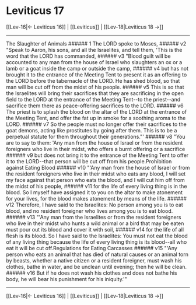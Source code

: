 # Leviticus 17

[[Lev-16|← Leviticus 16]] | [[Leviticus]] | [[Lev-18|Leviticus 18 →]]
***

The Slaughter of Animals ###### 1 The LORD spoke to Moses, ###### v2 "Speak to Aaron, his sons, and all the Israelites, and tell them, 'This is the word that the LORD has commanded, ###### v3 "Blood guilt will be accounted to any man from the house of Israel who slaughters an ox or a lamb or a goat inside the camp or outside the camp, ###### v4 but has not brought it to the entrance of the Meeting Tent to present it as an offering to the LORD before the tabernacle of the LORD. He has shed blood, so that man will be cut off from the midst of his people. ###### v5 This is so that the Israelites will bring their sacrifices that they are sacrificing in the open field to the LORD at the entrance of the Meeting Tent--to the priest--and sacrifice them there as peace-offering sacrifices to the LORD. ###### v6 The priest is to splash the blood on the altar of the LORD at the entrance of the Meeting Tent, and offer the fat up in smoke for a soothing aroma to the LORD. ###### v7 So the people must no longer offer their sacrifices to the goat demons, acting like prostitutes by going after them. This is to be a perpetual statute for them throughout their generations."' ###### v8 "You are to say to them: 'Any man from the house of Israel or from the resident foreigners who live in their midst, who offers a burnt offering or a sacrifice ###### v9 but does not bring it to the entrance of the Meeting Tent to offer it to the LORD--that person will be cut off from his people.Prohibition against Eating Blood ###### v10 "'Any man from the house of Israel or from the resident foreigners who live in their midst who eats any blood, I will set my face against that person who eats the blood, and I will cut him off from the midst of his people, ###### v11 for the life of every living thing is in the blood. So I myself have assigned it to you on the altar to make atonement for your lives, for the blood makes atonement by means of the life. ###### v12 Therefore, I have said to the Israelites: No person among you is to eat blood, and no resident foreigner who lives among you is to eat blood. ###### v13 "'Any man from the Israelites or from the resident foreigners who live in their midst who hunts a wild animal or a bird that may be eaten must pour out its blood and cover it with soil, ###### v14 for the life of all flesh is its blood. So I have said to the Israelites: You must not eat the blood of any living thing because the life of every living thing is its blood--all who eat it will be cut off.Regulations for Eating Carcasses ###### v15 "'Any person who eats an animal that has died of natural causes or an animal torn by beasts, whether a native citizen or a resident foreigner, must wash his clothes, bathe in water, and be unclean until evening; then he will be clean. ###### v16 But if he does not wash his clothes and does not bathe his body, he will bear his punishment for his iniquity.'"

***
[[Lev-16|← Leviticus 16]] | [[Leviticus]] | [[Lev-18|Leviticus 18 →]]
